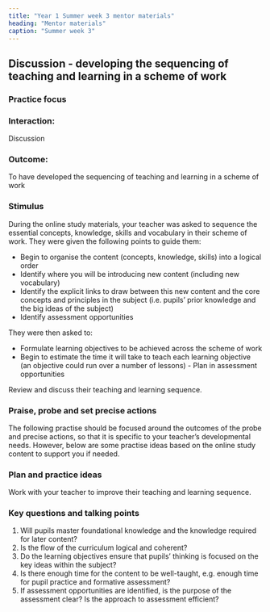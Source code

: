 ```yaml
---
title: "Year 1 Summer week 3 mentor materials"
heading: "Mentor materials"
caption: "Summer week 3"
---
```


## Discussion - developing the sequencing of teaching and learning in a scheme of work

### Practice focus

### Interaction:

Discussion

### Outcome:

To have developed the sequencing of teaching and learning in a scheme of work

### Stimulus

During the online study materials, your teacher was asked to sequence the essential concepts, knowledge, skills and vocabulary in their scheme of work. They were given the following points to guide them:

- Begin to organise the content (concepts, knowledge, skills) into a logical order
- Identify where you will be introducing new content (including new vocabulary)
- Identify the explicit links to draw between this new content and the core concepts and principles in the subject (i.e. pupils’ prior knowledge and the big ideas of the subject)
- Identify assessment opportunities

They were then asked to:

- Formulate learning objectives to be achieved across the scheme of work
- Begin to estimate the time it will take to teach each learning objective (an objective could run over a number of lessons) - Plan in assessment opportunities

Review and discuss their teaching and learning sequence.

### Praise, probe and set precise actions

The following practise should be focused around the outcomes of the probe and precise actions, so that it is specific to your teacher’s developmental needs. However, below are some practise ideas based on the online study content to support you if needed.

### Plan and practice ideas

Work with your teacher to improve their teaching and learning sequence.

### Key questions and talking points

1. Will pupils master foundational knowledge and the knowledge required for later content?
2. Is the flow of the curriculum logical and coherent?
3. Do the learning objectives ensure that pupils’ thinking is focused on the key ideas within the subject?
4. Is there enough time for the content to be well-taught, e.g. enough time for pupil practice and formative assessment?
5. If assessment opportunities are identified, is the purpose of the assessment clear? Is the approach to assessment efficient?
